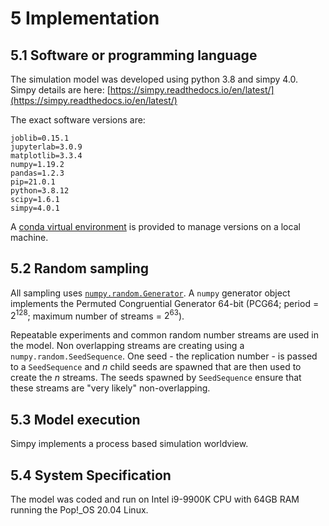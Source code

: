 # 5 Implementation

## 5.1 Software or programming language

The simulation model was developed using python 3.8 and simpy 4.0.  Simpy details are here: [https://simpy.readthedocs.io/en/latest/](https://simpy.readthedocs.io/en/latest/)

The exact software versions are:

```
joblib=0.15.1
jupyterlab=3.0.9
matplotlib=3.3.4
numpy=1.19.2
pandas=1.2.3
pip=21.0.1
python=3.8.12
scipy=1.6.1
simpy=4.0.1
```

A [conda virtual environment](https://github.com/TomMonks/treatment-centre-sim/blob/main/binder/environment.yml) is provided to manage versions on a local machine.

## 5.2 Random sampling 

All sampling uses [`numpy.random.Generator`](https://numpy.org/doc/stable/reference/random/generator.html).  A `numpy` generator object implements the Permuted Congruential Generator 64-bit (PCG64; period = $2^{128}$; maximum number of streams = $2^{63}$).

Repeatable experiments and common random number streams are used in the model.  Non overlapping streams are creating using a `numpy.random.SeedSequence`. One seed - the replication number - is passed to a `SeedSequence` and $n$ child seeds are spawned that are then used to create the $n$ streams. The seeds spawned by `SeedSequence` ensure that these streams are "very likely" non-overlapping.

## 5.3 Model execution

Simpy implements a process based simulation worldview.

## 5.4 System Specification

The model was coded and run on Intel i9-9900K CPU with 64GB RAM running the Pop!_OS 20.04 Linux.